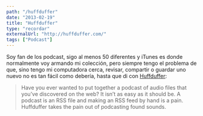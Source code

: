 ```yaml
---
path: "/huffduffer"
date: "2013-02-19"
title: "Huffduffer"
type: "recordar"
externalUrl: "http://huffduffer.com/"
tags: ["Podcast"]
---
```


Soy fan de los podcast, sigo al menos 50 diferentes y iTunes es donde normalmente voy armando mi colección, pero siempre tengo el problema de que, sino tengo mi computadora cerca, revisar, compartir o guardar uno nuevo no es tan fácil como debería, hasta que di con [Huffduffer](http://huffduffer.com/):

> Have you ever wanted to put together a podcast of audio files that you’ve discovered on the web? It isn’t as easy as it should be. A podcast is an RSS file and making an RSS feed by hand is a pain.
> Huffduffer takes the pain out of podcasting found sounds.
